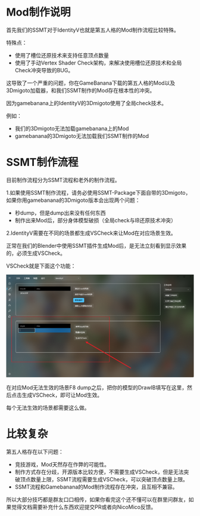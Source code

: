 # Mod制作说明

首先我们的SSMT对于IdentityV也就是第五人格的Mod制作流程比较特殊。

特殊点：
- 使用了槽位还原技术来支持任意顶点数量
- 使用了手动Vertex Shader Check架构，来解决使用槽位还原技术和全局Check冲突导致的BUG。

这导致了一个严重的问题，你在GameBanana下载的第五人格的Mod以及3Dmigoto加载器，和我们SSMT制作的Mod存在根本性的冲突。

因为gamebanana上的IdentityV的3Dmigoto使用了全局check技术。

例如：
- 我们的3Dmigoto无法加载gamebanana上的Mod
- gamebanana的3Dmigoto无法加载我们SSMT制作的Mod

# SSMT制作流程

目前制作流程分为SSMT流程和老外的制作流程。

1.如果使用SSMT制作流程，请务必使用SSMT-Package下面自带的3Dmigoto，如果你用gamebanana的3Dmigoto版本会出现两个问题：

- 秒dump，但是dump出来没有任何东西
- 制作出来Mod后，部分身体模型破损（全局check与IB还原技术冲突）

2.IdentityV需要在不同的场景都生成VSCheck来让Mod在对应场景生效。

正常在我们的Blender中使用SSMT插件生成Mod后，是无法立刻看到显示效果的，必须生成VSCheck。

VSCheck就是下面这个功能：

![alt text](image.png)


在对应Mod无法生效的场景F8 dump之后，把你的模型的DrawIB填写在这里，然后点击生成VSCheck，即可让Mod生效。

每个无法生效的场景都需要这么做。

# 比较复杂

第五人格存在以下问题：
- 竞技游戏，Mod天然存在作弊的可能性。
- 制作方式存在分歧，开源版本比较方便，不需要生成VSCheck，但是无法突破顶点数量上限，SSMT流程需要生成VSCheck，可以突破顶点数量上限。
- SSMT流程和Gamebanana的Mod制作流程存在冲突，且互相不兼容。

所以大部分技巧都是群友口口相传，如果你看完这个还不懂可以在群里问群友，如果觉得文档需要补充什么东西欢迎提交PR或者向NicoMico反馈。
